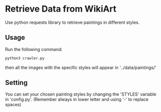 # Retrieve Data from WikiArt

Use python requests library to retrieve paintings in different styles. 

## Usage
Run the following command: 

```bash
python3 crawler.py
```

then all the images with the specific styles will appear in '../data/paintings/'

## Setting
You can set your chosen painting styles by changing the 'STYLES' variable in 'config.py'. (Remember always in lower letter and using '-' to replace spaces)


